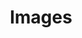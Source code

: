 ---
title: Images
eleventyNavigation:
  title: Images
  key: dg_bonus_images
  parent: dg_bonus
  order: 2
template: "../de/bonus/images.md"
---